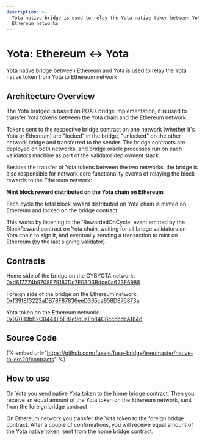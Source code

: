 ```yaml
---
description: >-
  Yota native bridge is used to relay the Yota native token between Yota and
  Ethereum networks
---
```


# Yota: Ethereum ↔ Yota

Yota native bridge between Ethereum and Yota is used to relay the Yota native token from Yota to Ethereum network

## Architecture Overview

The Yota bridged is based on POA's bridge implementation, it is used to transfer Yota tokens between the Yota chain and the Ethereum network.

Tokens sent to the respective bridge contract on one network \(whether it's Yota or Ethereum\) are "locked" in the bridge, "unlocked" on the other network bridge and transferred to the sender. The bridge contracts are deployed on both networks, and bridge oracle processes run on each validators machine as part of the validator deployment stack.

Besides the transfer of Yota tokens between the two networks, the bridge is also responsible for network core functionality events of relaying the block rewards to the Ethereum network:

**Mint block reward distributed on the Yota chain on Ethereum**

Each cycle the total block reward distributed on Yota chain is minted on Ethereum and locked on the bridge contract.

This works by listening to the \`RewardedOnCycle\` event emitted by the BlockReward contract on Yota chain, waiting for all bridge validators on Yota chain to sign it, and eventually sending a transaction to mint on Ethereum \(by the last signing validator\).

## Contracts

Home side of the bridge on the CYBYOTA network: [0xd617774b9708F79187Dc7F03D3Bdce0a623F6988](https://cybyotascan.com/address/0xd617774b9708F79187Dc7F03D3Bdce0a623F6988/transactions)

Foreign side of the bridge on the Ethereum network: [0xf39f8f3223aDB78F87836eeD365ca858D876873a](https://cybyotascan.com/address/0xf39f8f3223aDB78F87836eeD365ca858D876873a/transactions)

Yota token on the Ethereum network: [0x970B9bB2C0444F5E81e9d0eFb84C8ccdcdcAf84d](https://etherscan.io/token/0x970b9bb2c0444f5e81e9d0efb84c8ccdcdcaf84d)

## Source Code

{% embed url="https://github.com/fuseio/fuse-bridge/tree/master/native-to-erc20/contracts" %}

## How to use

On Yota you send native Yota token to the home bridge contract. Then you receive an equal amount of the Yota token on the Ethereum network, sent from the foreign bridge contract

On Ethereum network you transfer the Yota token to the foreign bridge contract. After a couple of confirmations, you will receive equal amount of the Yota native token, sent from the home bridge contract.

#### 

